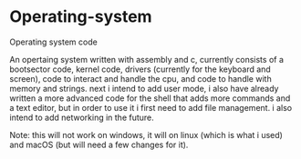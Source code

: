 # Operating-system
Operating system code

An opertaing system written with assembly and c, currently consists of a bootsector code, kernel code, drivers (currently for the keyboard and screen), code to interact and handle the cpu, and code to handle with memory and strings.
next i intend to add user mode, i also have already written a more advanced code for the shell that adds more commands and a text editor, but in order to use it i first need to add file management.
i also intend to add networking in the future.

Note: this will not work on windows, it will on linux (which is what i used) and macOS (but will need a few changes for it).
